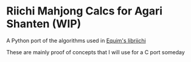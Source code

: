 # Riichi Mahjong Calcs for Agari Shanten (WIP)

A Python port of the algorithms used in [Equim's libriichi](https://github.com/Equim-chan/Mortal/tree/main/libriichi)

These are mainly proof of concepts that I will use for a C port someday